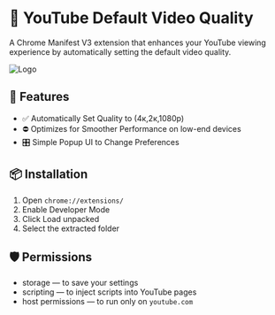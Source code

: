 # 🎥 YouTube Default Video Quality
A Chrome Manifest V3 extension that enhances your YouTube viewing experience by automatically setting the default video quality.

![Logo](https://raw.githubusercontent.com/tz-shuhag/tz-shuhag.github.io/refs/heads/main/assets/images/ythd.png)

## 🚀 Features

- ✅ Automatically Set Quality to (4к,2к,1080p)
- ⛔ Optimizes for Smoother Performance on low-end devices
- 🎛️ Simple Popup UI to Change Preferences

## 📦 Installation

1. Open `chrome://extensions/`
2. Enable Developer Mode
3. Click Load unpacked
4. Select the extracted folder

## 🛡️ Permissions

- storage — to save your settings
- scripting — to inject scripts into YouTube pages
- host permissions — to run only on `youtube.com`
